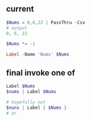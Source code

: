 ## current

```ps1
$Nums = 0,6,22 | PassThru -Csv
# output
0, 6, 22

$Nums *= -1

Label -Name 'Nums' $Nums
```

## final invoke one of

```ps1
Label $Nums
$nums | Label $Nums

# hopefully not
$nuns | Label { $Nums }
# or

```
